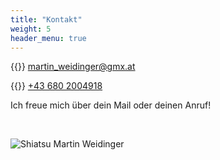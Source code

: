 ```yaml
---
title: "Kontakt"
weight: 5
header_menu: true
---
```


{{<icon class="fa fa-envelope">}}&nbsp;[martin_weidinger@gmx.at](mailto:martin_weidinger@gmx.at)

{{<icon class="fa fa-phone">}}&nbsp;[+43 680 2004918](tel:+436802004918)

Ich freue mich über dein Mail oder deinen Anruf!

&nbsp;

![Shiatsu Martin Weidinger](images/41-logo.png)